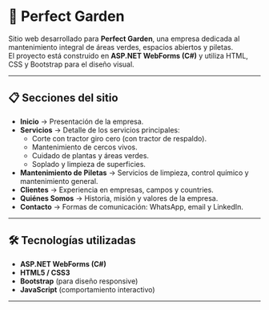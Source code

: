 # 🌿 Perfect Garden

Sitio web desarrollado para **Perfect Garden**, una empresa dedicada al mantenimiento integral de áreas verdes, espacios abiertos y piletas.  
El proyecto está construido en **ASP.NET WebForms (C#)** y utiliza HTML, CSS y Bootstrap para el diseño visual.

---

## 📋 Secciones del sitio

- **Inicio** → Presentación de la empresa.  
- **Servicios** → Detalle de los servicios principales:  
  - Corte con tractor giro cero (con tractor de respaldo).  
  - Mantenimiento de cercos vivos.  
  - Cuidado de plantas y áreas verdes.  
  - Soplado y limpieza de superficies.  
- **Mantenimiento de Piletas** → Servicios de limpieza, control químico y mantenimiento general.  
- **Clientes** → Experiencia en empresas, campos y countries.  
- **Quiénes Somos** → Historia, misión y valores de la empresa.  
- **Contacto** → Formas de comunicación: WhatsApp, email y LinkedIn.  

---

## 🛠️ Tecnologías utilizadas

- **ASP.NET WebForms (C#)**  
- **HTML5 / CSS3**  
- **Bootstrap** (para diseño responsive)  
- **JavaScript** (comportamiento interactivo)  

---



